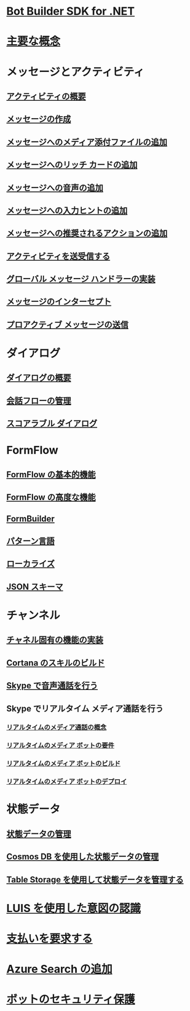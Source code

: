 # [Bot Builder SDK for .NET](bot-builder-dotnet-overview.md)
# [主要な概念](bot-builder-dotnet-concepts.md)
# メッセージとアクティビティ
## [アクティビティの概要](bot-builder-dotnet-activities.md)
## [メッセージの作成](bot-builder-dotnet-create-messages.md)
## [メッセージへのメディア添付ファイルの追加](bot-builder-dotnet-add-media-attachments.md)
## [メッセージへのリッチ カードの追加](bot-builder-dotnet-add-rich-card-attachments.md)
<!-- ## [Send carousel of cards](bot-builder-dotnet-add-carousel-card.md) -->
## [メッセージへの音声の追加](bot-builder-dotnet-text-to-speech.md)
## [メッセージへの入力ヒントの追加](bot-builder-dotnet-add-input-hints.md)
## [メッセージへの推奨されるアクションの追加](bot-builder-dotnet-add-suggested-actions.md)
## [アクティビティを送受信する](bot-builder-dotnet-connector.md)
## [グローバル メッセージ ハンドラーの実装](bot-builder-dotnet-global-handlers.md)
## [メッセージのインターセプト](bot-builder-dotnet-middleware.md)
## [プロアクティブ メッセージの送信](bot-builder-dotnet-proactive-messages.md)
# ダイアログ
## [ダイアログの概要](bot-builder-dotnet-dialogs.md)
## [会話フローの管理](bot-builder-dotnet-manage-conversation-flow.md)
## [スコアラブル ダイアログ](bot-builder-dotnet-scorable-dialogs.md)
# FormFlow
## [FormFlow の基本的機能](bot-builder-dotnet-formflow.md)
## [FormFlow の高度な機能](bot-builder-dotnet-formflow-advanced.md)
## [FormBuilder](bot-builder-dotnet-formflow-formbuilder.md)
## [パターン言語](bot-builder-dotnet-formflow-pattern-language.md)
## [ローカライズ](bot-builder-dotnet-formflow-localize.md)
## [JSON スキーマ](bot-builder-dotnet-formflow-json-schema.md)
# チャンネル
## [チャネル固有の機能の実装](bot-builder-dotnet-channeldata.md)
## [Cortana のスキルのビルド](bot-builder-dotnet-cortana-skill.md)
## [Skype で音声通話を行う](bot-builder-dotnet-audio-calls.md)
## Skype でリアルタイム メディア通話を行う
### [リアルタイムのメディア通話の概念](bot-builder-dotnet-real-time-media-concepts.md)
### [リアルタイムのメディア ボットの要件](bot-builder-dotnet-real-time-media-requirements.md)
### [リアルタイムのメディア ボットのビルド](bot-builder-dotnet-real-time-audio-video-call-overview.md)
### [リアルタイムのメディア ボットのデプロイ](bot-builder-dotnet-real-time-deploy-visual-studio.md)
# 状態データ
## [状態データの管理](bot-builder-dotnet-state.md)
## [Cosmos DB を使用した状態データの管理](bot-builder-dotnet-state-azure-cosmosdb.md)
## [Table Storage を使用して状態データを管理する](bot-builder-dotnet-state-azure-table-storage.md)
# [LUIS を使用した意図の認識](bot-builder-dotnet-luis-dialogs.md)
# [支払いを要求する](bot-builder-dotnet-request-payment.md)
# [Azure Search の追加](bot-builder-dotnet-search-azure.md)
# [ボットのセキュリティ保護](bot-builder-dotnet-security.md)
